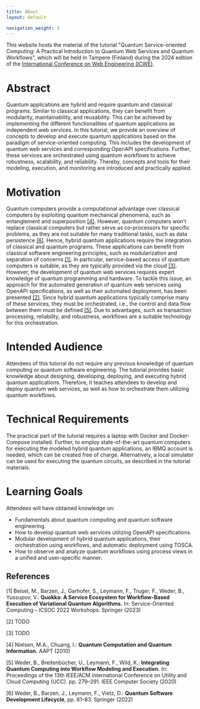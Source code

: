 ```yaml
---
title: About
layout: default

navigation_weight: 1
---
```


This website hosts the material of the tutorial "Quantum Service-oriented Computing: A Practical Introduction to Quantum Web Services and Quantum Workflows", which will be held in Tampere (Finland) during the 2024 edition of the [International Conference on Web Engineering (ICWE)](https://icwe2024.webengineering.org/).

# Abstract

Quantum applications are hybrid and require quantum and classical programs.
Similar to classical applications, they can benefit from modularity, maintainability, and reusability.
This can be achieved by implementing the different functionalities of quantum applications as independent web services.
In this tutorial, we provide an overview of concepts to develop and execute quantum applications based on the paradigm of service-oriented computing.
This includes the development of quantum web services and corresponding OpenAPI specifications.
Further, these services are orchestrated using quantum workflows to achieve robustness, scalability, and reliability.
Thereby, concepts and tools for their modeling, execution, and monitoring are introduced and practically applied.

# Motivation 

Quantum computers provide a computational advantage over classical computers by exploiting quantum mechanical phenomena, such as entanglement and superposition [[4]](#4).
However, quantum computers won't replace classical computers but rather serve as co-processors for specific problems, as they are not suitable for many traditional tasks, such as data persistence [[6]](#6).
Hence, hybrid quantum applications require the integration of classical and quantum programs.
These applications can benefit from classical software engineering principles, such as modularization and separation of concerns [[1]](#1).
In particular, service-based access of quantum computers is suitable, as they are typically provided via the cloud [[3]](#3).
However, the development of quantum web services requires expert knowledge of quantum programming and hardware.
To tackle this issue, an approach for the automated generation of quantum web services using OpenAPI specifications, as well as their automated deployment, has been presented [[2]](#2).
Since hybrid quantum applications typically comprise many of these services, they must be orchestrated, i.e., the control and data flow between them must be defined [[5]](#5).
Due to advantages, such as transaction processing, reliability, and robustness, workflows are a suitable technology for this orchestration.

# Intended Audience

Attendees of this tutorial do not require any previous knowledge of quantum computing or quantum software engineering.
The tutorial provides basic knowledge about designing, developing, deploying, and executing hybrid quantum applications.
Therefore, it teaches attendees to develop and deploy quantum web services, as well as how to orchestrate them utilizing quantum workflows.

# Technical Requirements

The practical part of the tutorial requires a laptop with Docker and Docker-Compose installed.
Further, to employ state-of-the-art quantum computers for executing the modeled hybrid quantum applications, an IBMQ account is needed, which can be created free of charge.
Alternatively, a local simulator can be used for executing the quantum circuits, as described in the tutorial materials.

# Learning Goals

Attendees will have obtained knowledge on:

- Fundamentals about quantum computing and quantum software engineering.
- How to develop quantum web services utilizing OpenAPI specifications.
- Modular development of hybrid quantum applications, their orchestration using workflows, and automatic deployment using TOSCA.
- How to observe and analyze quantum workflows using process views in a unified and user-specific manner.

## References

<a id="1">[1]</a> Beisel, M., Barzen, J., Garhofer, S., Leymann, F., Truger, F., Weder, B., Yussupov, V.: **Quokka: A Service Ecosystem for Workflow-Based Execution of Variational Quantum Algorithms.** In: Service-Oriented Computing – ICSOC 2022 Workshops. Springer (2023)

<a id="2">[2]</a> TODO

<a id="3">[3]</a> TODO

<a id="4">[4]</a> Nielsen, M.A., Chuang, I.: **Quantum Computation and Quantum Information.** AAPT (2010)

<a id="5">[5]</a> Weder, B., Breitenbücher, U., Leymann, F., Wild, K.: **Integrating Quantum Computing into Workflow Modeling and Execution.** In: Proceedings of the 13th IEEE/ACM International Conference on Utility and Cloud Computing (UCC). pp. 279–291. IEEE Computer Society (2020)

<a id="6">[6]</a> Weder, B., Barzen, J., Leymann, F., Vietz, D.: **Quantum Software Development Lifecycle**, pp. 61–83. Springer (2022)  
